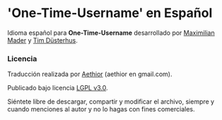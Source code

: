 # 'One-Time-Username' en Español
Idioma español para **One-Time-Username** desarrollado por [Maximilian Mader](https://github.com/max-m) y [Tim Düsterhus](https://github.com/timwolla).

### Licencia
Traducción realizada por [Aethior](https://github.com/aethior) (aethior en gmail.com).

Publicado bajo licencia [LGPL v3.0](https://www.gnu.org/licenses/lgpl-3.0.txt).

Siéntete libre de descargar, compartir y modificar el archivo, siempre y cuando menciones al autor y no lo hagas con fines comerciales.
